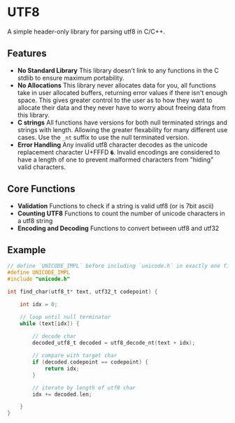 # UTF8

A simple header-only library for parsing utf8 in C/C++.

## Features

- **No Standard Library**
    This library doesn't link to any functions in the C stdlib to ensure maximum portability.
- **No Allocations**
    This library never allocates data for you, all functions take in user allocated buffers, returning error values if there isn't enough space. This gives greater control to the user as to how they want to allocate their data and they never have to worry about freeing data from this library.
- **C strings**
    All functions have versions for both null terminated strings and strings with length. Allowing the greater flexability for many different use cases. Use the `_nt` suffix to use the null terminated version.
- **Error Handling**
    Any invalid utf8 character decodes as the unicode replacement character U+FFFD `�`. Invalid encodings are considered to have a length of one to prevent malformed characters from "hiding" valid characters.

## Core Functions

- **Validation**
    Functions to check if a string is valid utf8 (or is 7bit ascii)
- **Counting UTF8**
    Functions to count the number of unicode characters in a utf8 string
- **Encoding and Decoding**
    Functions to convert between utf8 and utf32

## Example

``` C
// define `UNICODE_IMPL` before including `unicode.h` in exactly one file.
#define UNICODE_IMPL
#include "unicode.h"

int find_char(utf8_t* text, utf32_t codepoint) {

    int idx = 0;

    // loop until null terminator
    while (text[idx]) {
        
        // decode char
        decoded_utf8_t decoded = utf8_decode_nt(text + idx);

        // compare with target char
        if (decoded.codepoint == codepoint) {
            return idx;
        }

        // iterate by length of utf8 char
        idx += decoded.len;

    }
}
```